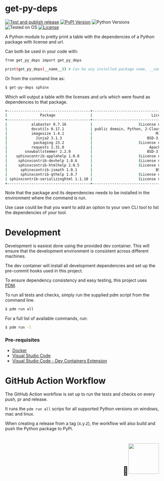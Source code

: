 # get-py-deps
[![Test and publish release](https://github.com/Wesztman/get-py-deps/actions/workflows/test-and-publish.yml/badge.svg)](https://github.com/Wesztman/get-py-deps/actions/workflows/test-and-publish.yml)
[![PyPI Version](https://img.shields.io/pypi/v/get-py-deps.svg)](https://pypi.python.org/pypi/get-py-deps)
![Python Versions](https://img.shields.io/badge/Python-3.10%20%7C%203.11%20%7C%203.12-blue
)
![Tested on OS](https://img.shields.io/badge/OS-win%20%7C%20linux%20%7C%20mac-orange)
[![License](https://img.shields.io/static/v1?label=license&message=MIT&color=success)](./LICENSE)

A Python module to pretty print a table with the dependencies of a Python package with license and url.

Can both be used in your code with:

```bash
from get_py_deps import get_py_deps

print(get_py_deps(__name__)) # Can be any installed package name, __name__ contains the name of the current module (self)
```

Or from the command line as:

```bash
$ get-py-deps sphinx
```

Which will output a table with the licenses and urls which were found as dependencies to that package.

```bash
+--------------------------------------+--------------------------------------------------------------+-------------------------------------------+
|               Package                |                           License                            |                    Url                    |
+--------------------------------------+--------------------------------------------------------------+-------------------------------------------+
|           alabaster 0.7.16           |                     (License not found)                      |            (Homepage not found)           |
|           docutils 0.17.1            | public domain, Python, 2-Clause BSD, GPL 3 (see COPYING.txt) |      http://docutils.sourceforge.net/     |
|           imagesize 1.4.1            |                             MIT                              | https://github.com/shibukawa/imagesize_py |
|             Jinja2 3.1.3             |                         BSD-3-Clause                         |    https://palletsprojects.com/p/jinja/   |
|            packaging 23.2            |                     (License not found)                      |            (Homepage not found)           |
|           requests 2.31.0            |                          Apache 2.0                          |      https://requests.readthedocs.io      |
|        snowballstemmer 2.2.0         |                         BSD-3-Clause                         |  https://github.com/snowballstem/snowball |
|    sphinxcontrib-applehelp 1.0.8     |                     (License not found)                      |            (Homepage not found)           |
|     sphinxcontrib-devhelp 1.0.6      |                     (License not found)                      |            (Homepage not found)           |
|     sphinxcontrib-htmlhelp 2.0.5     |                     (License not found)                      |            (Homepage not found)           |
|      sphinxcontrib-jsmath 1.0.1      |                             BSD                              |           http://sphinx-doc.org/          |
|      sphinxcontrib-qthelp 1.0.7      |                     (License not found)                      |            (Homepage not found)           |
| sphinxcontrib-serializinghtml 1.1.10 |                     (License not found)                      |            (Homepage not found)           |
+--------------------------------------+--------------------------------------------------------------+-------------------------------------------+
```

Note that the package and its dependencies needs to be installed in the environment where the command is run.

Use case could be that you want to add an option to your own CLI tool to list the dependencies of your tool.

# Development

Development is easiest done using the provided dev container. This will ensure that the development environment is consistent across different machines.

The dev container will install all development dependencies and set up the pre-commit hooks used in this project.

To ensure dependency consistency and easy testing, this project uses [PDM](https://pdm-project.org/latest/).

To run all tests and checks, simply run the supplied pdm script from the command line.

```bash
$ pdm run all
```

For a full list of available commands, run:

```bash
$ pdm run -l
```

### Pre-requisites

- [Docker](https://www.docker.com/products/docker-desktop)
- [Visual Studio Code](https://code.visualstudio.com/)
- [Visual Studio Code - Dev Containers Extension](https://marketplace.visualstudio.com/items?itemName=ms-vscode-remote.remote-containers)

# GitHub Action Workflow

The GitHub Action workflow is set up to run the tests and checks on every push, pr and release.

It runs the `pdm run all` scrips for all supported Python versions on windows, mac and linux.

When creating a release from a tag (x.y.z), the workflow will also build and push the Python package to PyPi.

<p>
  <h1 align="right"><b>🦆<img src="" alt="" width="100"></h1>
</p>
